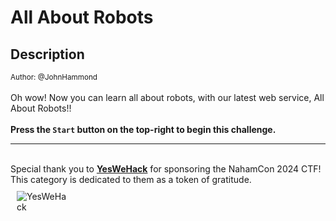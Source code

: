 # All About Robots

## Description

<small>Author: @JohnHammond</small><br><br>Oh wow! Now you can learn all about robots, with our latest web service, All About Robots!! <br><br> <b>Press the <code>Start</code> button on the top-right to begin this challenge.</b> <br> <hr> <br> Special thank you to <b><a href="https://www.yeswehack.com/">YesWeHack</a></b> for sponsoring the NahamCon 2024 CTF! This category is dedicated to them as a token of gratitude. <br> <img style="max-width: 17%; padding: 10px;" src="https://images.squarespace-cdn.com/content/v1/602c7af03d9bab5833f7d129/7503bb0c-1457-49d0-9259-d13d19b6e18e/YWH+Logo_primary_white.png?format=750w" alt="YesWeHack">


